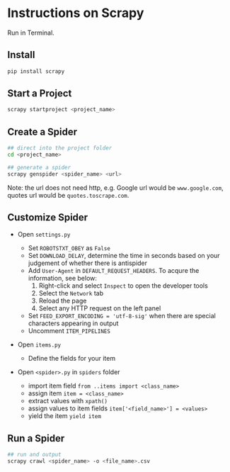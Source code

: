 
# Instructions on Scrapy
Run in Terminal.

## Install
```bash
pip install scrapy
```

## Start a Project
```bash
scrapy startproject <project_name>
```

## Create a Spider
```bash
## direct into the project folder
cd <project_name>

## generate a spider
scrapy genspider <spider_name> <url>
```
Note: the url does not need http, e.g. Google url would be `www.google.com`, quotes url would be `quotes.toscrape.com`.

## Customize Spider
- Open `settings.py` 
    - Set `ROBOTSTXT_OBEY` as `False`
    - Set `DOWNLOAD_DELAY`, determine the time in seconds based on your judgement of whether there is antispider
    - Add `User-Agent` in `DEFAULT_REQUEST_HEADERS`. To acqure the information, see below:
        1. Right-click and select `Inspect` to open the developer tools
        2. Select the `Network` tab
        3. Reload the page
        4. Select any HTTP request on the left panel
    - Set `FEED_EXPORT_ENCODING = 'utf-8-sig'` when there are special characters appearing in output
    - Uncomment `ITEM_PIPELINES`

- Open `items.py`
    - Define the fields for your item

- Open `<spider>.py` in `spiders` folder
    - import item field `from ..items import <class_name>`
    - assign item `item = <class_name>`
    - extract values with `xpath()`
    - assign values to item fields `item['<field_name>'] = <values>`
    - yield the item `yield item`

## Run a Spider
```bash
## run and output
scrapy crawl <spider_name> -o <file_name>.csv
```